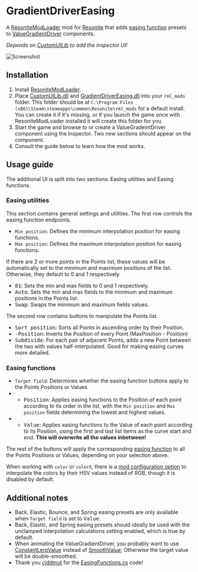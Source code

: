 # GradientDriverEasing

A [ResoniteModLoader](https://github.com/resonite-modding-group/ResoniteModLoader) mod for [Resonite](https://resonite.com/) that adds [easing function](https://easings.net/) presets to [ValueGradientDriver](https://wiki.resonite.com/Component:ValueGradientDriver) components.

*Depends on [CustomUILib](https://github.com/art0007i/CustomUILib) to add the inspector UI!*

![Screenshot](https://github.com/djsime1/GradientDriverEasing/assets/8518150/c1977850-5ec8-400d-b917-1049964dcf55)

## Installation
1. Install [ResoniteModLoader](https://github.com/resonite-modding-group/ResoniteModLoader).
2. Place [CustomUILib.dll](https://github.com/art0007i/CustomUILib/releases/latest/download/CustomUILib.dll) and [GradientDriverEasing.dll](https://github.com/djsime1/GradientDriverEasing/releases/latest/download/GradientDriverEasing.dll) into your `rml_mods` folder. This folder should be at `C:\Program Files (x86)\Steam\steamapps\common\Resonite\rml_mods` for a default install. You can create it if it's missing, or if you launch the game once with ResoniteModLoader installed it will create this folder for you.
3. Start the game and browse to or create a ValueGradeintDriver component using the Inspector. Two new sections should appear on the component.
4. Consult the guide below to learn how the mod works.

## Usage guide

The additional UI is split into two sections: Easing utilities and Easing functions.

### Easing utilities

This section contains general settings and utilities. The first row controls the easing function endpoints.

- `Min position`: Defines the minimum interpolation position for easing functions.
- `Max position`: Defines the maximum interpolation position for easing functions.

If there are 2 or more points in the Points list, these values will be automatically set to the minimum and maximum positions of the list. Otherwise, they default to 0 and 1 respectively.

- <kbd>01</kbd>: Sets the min and max fields to 0 and 1 respectively.
- <kbd>Auto</kbd>: Sets the min and max fields to the minimum and maximum positions in the Points list.
- <kbd>Swap</kbd>: Swaps the minimum and maximum fields values.

The second row contains buttons to manipulate the Points list.

- <kbd>Sort position</kbd>: Sorts all Points in ascending order by their Position.
- <kbd>-Position</kbd>: Inverts the Position of every Point (MaxPosition - Position)
- <kbd>Subdivide</kbd>: For each pair of adjacent Points, adds a new Point between the two with values half-interpolated. Good for making easing curves more detailed.

### Easing functions

- `Target field`: Determines whether the easing function buttons apply to the Points Positions or Values.
- - <kbd>Position</kbd>: Applies easing functions to the Position of each point according to its order in the list, with the `Min position` and `Max position` fields determining the lowest and highest values.
- - <kbd>Value</kbd>: Applies easing functions to the Value of each point according to its Position, using the first and last list items as the curve start and end. **This will overwrite all the values inbetween!**

The rest of the buttons will apply the corresponding [easing function](https://easings.net/) to all the Points Positions or Values, depending on your selection above.

When working with `color` or `colorX`, there is a [mod configuration option](https://github.com/badhaloninja/ResoniteModSettings) to interpolate the colors by their HSV values instead of RGB, though it is disabled by default.

## Additional notes

- Back, Elastic, Bounce, and Spring easing presets are only available when `Target field` is set to <kbd>Value</kbd>.
- Back, Elastic, and Spring easing presets should ideally be used with the unclamped interpolation calculations setting enabled, which is true by default.
- When animating the ValueGradientDriver, you probably want to use [ConstantLerpValue](https://wiki.resonite.com/Component:ConstantLerpValue) instead of [SmoothValue](https://wiki.resonite.com/Component:SmoothValue); Otherwise the target value will be double-smoothed.
- Thank you [cjddmut](https://github.com/cjddmut) for the [EasingFunctions.cs](https://gist.github.com/cjddmut/d789b9eb78216998e95c) code!
